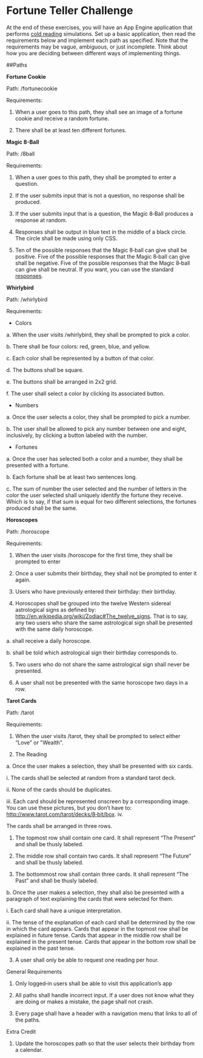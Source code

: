 

# Fortune Teller Challenge

At the end of these exercises, you will have an App Engine application that performs [cold reading](https://en.wikipedia.org/wiki/Cold_reading) simulations. Set up a basic application, then read the requirements below and implement each path as specified. Note that the requirements may be vague, ambiguous, or just incomplete. Think about how you are deciding between different ways of implementing things.

##Paths

**Fortune Cookie**

Path: /fortunecookie

Requirements:

1. When a user goes to this path, they shall see an image of a fortune cookie and receive a random fortune.

2. There shall be at least ten different fortunes.


**Magic 8-Ball**

Path: /8ball

Requirements:

1. When a user goes to this path, they shall be prompted to enter a question.

2. If the user submits input that is not a question, no response shall be produced.

3. If the user submits input that is a question, the Magic 8‐Ball produces a response at random.

4. Responses shall be output in blue text in the middle of a black circle. The circle shall be made using only CSS.

5. Ten of the possible responses that the Magic 8‐ball can give shall be positive. Five of the possible responses that the Magic 8‐ball can give shall be negative. Five of the possible responses that the Magic 8‐ball can give shall be neutral. If you want, you can use the standard [responses](http://en.wikipedia.org/wiki/Magic_8_ball#Possible_answers).

**Whirlybird**

Path: /whirlybird

Requirements:

+ Colors

a. When the user visits /whirlybird, they shall be prompted to pick a color.

b. There shall be four colors: red, green, blue, and yellow.

c. Each color shall be represented by a button of that color.

d. The buttons shall be square.

e. The buttons shall be arranged in 2x2 grid.

f. The user shall select a color by clicking its associated button.

+ Numbers

a. Once the user selects a color, they shall be prompted to pick a number.

b. The user shall be allowed to pick any number between one and eight, inclusively, by clicking a button labeled with the number.

+ Fortunes

a. Once the user has selected both a color and a number, they shall be presented with a fortune.

b. Each fortune shall be at least two sentences long.

c. The sum of number the user selected and the number of letters in the color the user selected shall uniquely identify the fortune they receive. Which is to say, if that sum is equal for two different selections, the fortunes produced shall be the same.


**Horoscopes**

Path: /horoscope

Requirements:

1. When the user visits /horoscope for the first time, they shall be prompted to enter

2. Once a user submits their birthday, they shall not be prompted to enter it again.

3. Users who have previously entered their birthday:
their birthday.

4. Horoscopes shall be grouped into the twelve Western sidereal astrological signs as defined by: http://en.wikipedia.org/wiki/Zodiac#The_twelve_signs. That is to say, any two users who share the same astrological sign shall be presented with the same daily horoscope.

 a. shall receive a daily horoscope.

 b. shall be told which astrological sign their birthday corresponds to.

5. Two users who do not share the same astrological sign shall never be presented.

6. A user shall not be presented with the same horoscope two days in a row.

**Tarot Cards**

Path: /tarot

Requirements:

1. When the user visits /tarot, they shall be prompted to select either “Love” or "Wealth".

2. The Reading

a. Once the user makes a selection, they shall be presented with six cards.

i. The cards shall be selected at random from a standard tarot deck.

ii. None of the cards should be duplicates.

iii. Each card should be represented onscreen by a corresponding image. You can use these pictures, but you don’t have to: http://www.tarot.com/tarot/decks/8‐bit/box. iv.

The cards shall be arranged in three rows.

1. The topmost row shall contain one card. It shall represent “The Present” and shall be thusly labeled.

2. The middle row shall contain two cards. It shall represent “The Future” and shall be thusly labeled.

3. The bottommost row shall contain three cards. It shall
represent “The Past” and shall be thusly labeled.

b. Once the user makes a selection, they shall also be presented with a paragraph of text explaining the cards that were selected for them.

i. Each card shall have a unique interpretation.

ii. The tense of the explanation of each card shall be determined by the row in which the card appears. Cards that appear in the topmost row shall be explained in future tense. Cards that appear in the middle row shall be explained in the present tense. Cards that appear in the
bottom row shall be explained in the past tense.

3. A user shall only be able to request one reading per hour.

General Requirements

1. Only logged‐in users shall be able to visit this application’s app

2. All paths shall handle incorrect input. If a user does not know what they are doing or makes a mistake, the page shall not crash.

3. Every page shall have a header with a navigation menu that links to all of the paths.

Extra Credit

1. Update the horoscopes path so that the user selects their birthday from a calendar.
